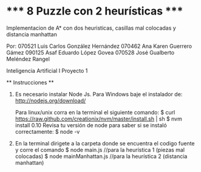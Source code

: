 *** 8 Puzzle con 2 heurísticas ***
==================================

Implementacion de A* con dos heuristicas, casillas mal colocadas y distancia manhattan

Por:
070521 Luis Carlos González Hernández
070462 Ana Karen Guerrero Gámez
090125 Asaf Eduardo López Govea
070528 José Gualberto Meléndez Rangel

Inteligencia Artificial I
Proyecto 1

** Instrucciones **
1. Es necesario instalar Node Js.
	Para Windows baje el instalador de:
	http://nodejs.org/download/

	Para linux/unix corra en la terminal el siguiente comando:
	$ curl https://raw.github.com/creationix/nvm/master/install.sh | sh
	$ nvm install 0.10
	Revisa tu versión de node para saber si se instaló correctamente:
	$ node -v

2. En la terminal dirigete a la carpeta donde se encuentra el codigo fuente y corre el comando
	$ node main.js //para la heurística 1 (piezas mal colocadas)
	$ node mainManhattan.js //para la heurística 2 (distancia manhattan)

